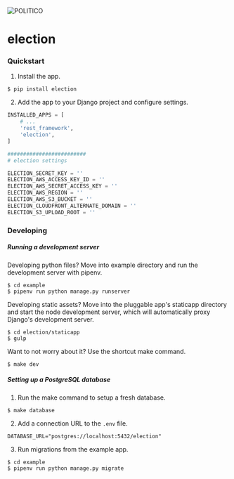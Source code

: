 ![POLITICO](https://rawgithub.com/The-Politico/src/master/images/logo/badge.png)

# election

### Quickstart

1. Install the app.

  ```
  $ pip install election
  ```

2. Add the app to your Django project and configure settings.

  ```python
  INSTALLED_APPS = [
      # ...
      'rest_framework',
      'election',
  ]

  #########################
  # election settings

  ELECTION_SECRET_KEY = ''
  ELECTION_AWS_ACCESS_KEY_ID = ''
  ELECTION_AWS_SECRET_ACCESS_KEY = ''
  ELECTION_AWS_REGION = ''
  ELECTION_AWS_S3_BUCKET = ''
  ELECTION_CLOUDFRONT_ALTERNATE_DOMAIN = ''
  ELECTION_S3_UPLOAD_ROOT = ''
  ```

### Developing

##### Running a development server

Developing python files? Move into example directory and run the development server with pipenv.

  ```
  $ cd example
  $ pipenv run python manage.py runserver
  ```

Developing static assets? Move into the pluggable app's staticapp directory and start the node development server, which will automatically proxy Django's development server.

  ```
  $ cd election/staticapp
  $ gulp
  ```

Want to not worry about it? Use the shortcut make command.

  ```
  $ make dev
  ```

##### Setting up a PostgreSQL database

1. Run the make command to setup a fresh database.

  ```
  $ make database
  ```

2. Add a connection URL to the `.env` file.

  ```
  DATABASE_URL="postgres://localhost:5432/election"
  ```

3. Run migrations from the example app.

  ```
  $ cd example
  $ pipenv run python manage.py migrate
  ```
